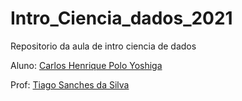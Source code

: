 # Intro_Ciencia_dados_2021
Repositorio da aula de intro ciencia de dados

Aluno: [Carlos Henrique Polo Yoshiga](https://www.linkedin.com/in/carlos-yoshiga/)

Prof: [Tiago Sanches da Silva](https://github.com/Tiagoeem)
